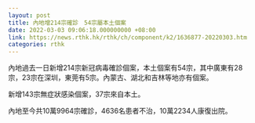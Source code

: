 ```yaml
---
layout: post
title: 內地增214宗確診　54宗屬本土個案
date: 2022-03-03 09:06:18.000000000 +08:00
link: https://news.rthk.hk/rthk/ch/component/k2/1636877-20220303.htm
categories: rthk
---
```


內地過去一日新增214宗新冠病毒確診個案，本土個案有54宗，其中廣東有28宗，23宗在深圳，東莞有5宗。內蒙古、湖北和吉林等地亦有個案。

新增143宗無症狀感染個案，37宗來自本土。

內地至今共10萬9964宗確診，4636名患者不治，10萬2234人康復出院。
